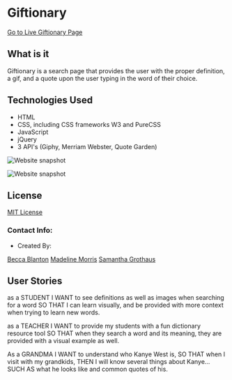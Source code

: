 # Giftionary

[Go to Live Giftionary Page](https://beccablanton.github.io/giftionary/)

## What is it

Giftionary is a search page that provides the user with the proper definition, a gif, and a quote upon the user typing in the word of their choice.

## Technologies Used

* HTML
* CSS, including CSS frameworks W3 and PureCSS
* JavaScript
* jQuery
* 3 API's (Giphy, Merriam Webster, Quote Garden)

![Website snapshot](./attributes/giftionarylandingpage.png)

![Website snapshot](./attributes/giftionarythumbnail.png)

## License
[MIT License](./LICENSE)
### Contact Info:

* Created By: 

[Becca Blanton](https://github.com/BeccaBlanton)
[Madeline Morris](https://github.com/madehopemorr)
[Samantha Grothaus](https://github.com/sgrothaus97)


## User Stories

as a STUDENT
I WANT to see definitions as well as images when searching for a word
SO THAT I can learn visually, and be provided with more context when trying to learn new words.

as a TEACHER
I WANT to provide my students with a fun dictionary resource tool
SO THAT when they search a word and its meaning, they are provided with a visual example as well. 

As a GRANDMA
I WANT to understand who Kanye West is,
SO THAT when I visit with my grandkids, 
THEN I will know several things about Kanye… 
SUCH AS what he looks like and common quotes of his.
